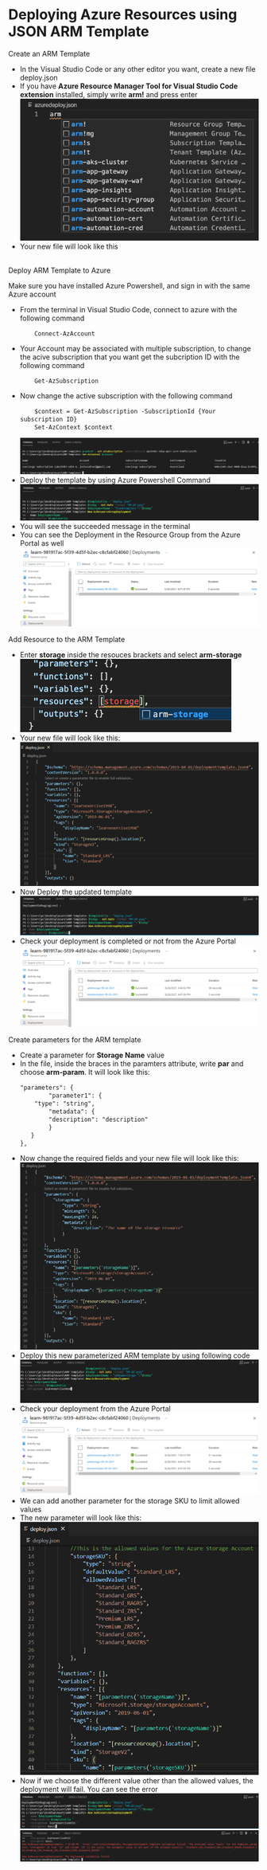# Deploying Azure Resources using JSON ARM Template

Create an ARM Template
<ul>
	<li>In the Visual Studio Code or any other editor you want, create a new file deploy.json</li>
	<li>If you have <b>Azure Resource Manager Tool for Visual Studio Code extension</b> installed, simply write <b>arm!</b> and press enter</li>
	<img src="Images/arm-snippet.png">
	<li> Your new file will look like this</li>
	<img src="">
</ul>



Deploy ARM Template to Azure

Make sure you have installed Azure Powershell, and sign in with the same Azure account
<ul>
<li>From the terminal in Visual Studio Code, connect to azure with the following command</li>
	
		Connect-AzAccount
	
<li>Your Account may be associated with multiple subscription, to change the acive subscription that you want get the subcription ID with the following command</li>
		
		Get-AzSubscription
	

	
<li>Now change the active subscription with the following command</li>
	
		$context = Get-AzSubscription -SubscriptionId {Your subscription ID}
		Set-AzContext $context
	
<img src="Images/SubscriptionID.png">

<li>Deploy the template by using Azure Powershell Command</li>
	
<img src="Images/BlankDeployment.png">
	
<li>You will see the succeeded message in the terminal</li>
	
<li>You can see the Deployment in the Resource Group from the Azure Portal as well</li>
	
<img src="Images/Deployment.png">
</ul>

Add Resource to the ARM Template

<ul>

<li>Enter <b>storage</b> inside the resouces brackets and select <b>arm-storage</b></li>
	
<img src="Images/arm-storage.png">
	
<li>Your new file will look like this:</li>
	
<img src="Images/storage_account.png">
	
<li>Now Deploy the updated template</li>
	
<img src="Images/deploy_storage_account.png">
	
<li>Check your deployment is completed or not from the Azure Portal</li>
	
<img src="Images/Storage_account_from_resource_group.png">

</ul>

Create parameters for the ARM template

<ul>
	
<li>Create a parameter for <b>Storage Name</b> value</li>
	
<li>In the file, inside the braces in the paramters attribute, write <b>par</b> and choose <b>arm-param</b>. It will look like this:</li>
	
	"parameters": {
    		"parameter1": {
   		"type": "string",
    		"metadata": {
       	 	"description": "description"
    		}
  	   }
	},

	
<li>Now change the required fields and your new file will look like this:</li>
	
<img src="Images/NameParameter.png">
	
<li>Deploy this new parameterized ARM template by using following code</li>
	
<img src="Images/NameParameterTerminal.png">
	
<li>Check your deployment from the Azure Portal</li>
	
<img src="Images/NameParameterPortal.png">

<li>We can add another parameter for the storage SKU to limit allowed values</li>
	
<li>The new parameter will look like this:</li>
	
<img src="Images/StorageSKU.png">
	
<li>Now if we choose the different value other than the allowed values, the deployment will fail. You can see the error</li>
	
<img src="Images/StorageSKUTerminal.png">
	
<img src="Images/StorageSKUFailed.png">
